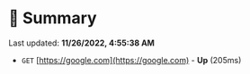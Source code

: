 # 📖 Summary
Last updated: **11/26/2022, 4:55:38 AM**

- `GET` [https://google.com](https://google.com) - **Up** (205ms)
